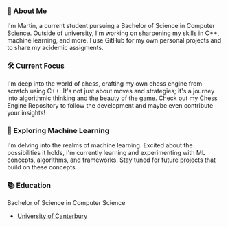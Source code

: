 ### 👋 About Me 
I'm Martin, a current student pursuing a Bachelor of Science in Computer Science. Outside of university, I'm working on sharpening my skills in C++, machine learning, and more. I use GitHub for my own personal projects and to share my acidemic assigments.

### 🛠️ Current Focus
I'm deep into the world of chess, crafting my own chess engine from scratch using C++. It's not just about moves and strategies; it's a journey into algorithmic thinking and the beauty of the game. Check out my Chess Engine Repository to follow the development and maybe even contribute your insights!

### 🤖 Exploring Machine Learning
I'm delving into the realms of machine learning. Excited about the possibilities it holds, I'm currently learning and experimenting with ML concepts, algorithms, and frameworks. Stay tuned for future projects that build on these concepts.

### 📚 Education
Bachelor of Science in Computer Science
- [University of Canterbury](https://www.canterbury.ac.nz/)


